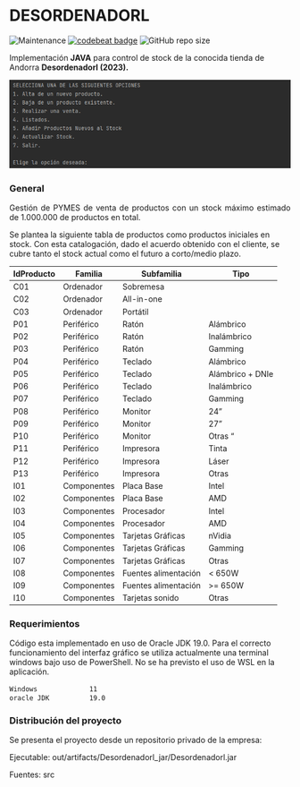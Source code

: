 DESORDENADORL
=========
![Maintenance](https://img.shields.io/maintenance/yes/2023)  [![codebeat badge](https://codebeat.co/badges/7ccb76f8-05e8-4d01-85b7-4f70286f954c)](https://codebeat.co/projects/github-com-innovatechdevelopers-desordenadorl-main)  ![GitHub repo size](https://img.shields.io/github/repo-size/InnovatechDevelopers/Desordenadorl?style=plastic)

Implementación **JAVA** para control de stock de la conocida tienda de Andorra **Desordenadorl (2023).**

<div style="text-align:center"><img src="images\terminal.png" ,width=600/></div>

### General
<p align="justify">
Gestión de PYMES de venta de productos con un stock máximo estimado de 1.000.000 de productos en total.

Se plantea la siguiente tabla de productos como productos iniciales en stock. Con esta catalogación, dado el acuerdo obtenido con el cliente, se cubre tanto el stock actual como el futuro a corto/medio plazo.

|     IdProducto    |     Familia        |     Subfamilia              |     Tipo                |
|-------------------|--------------------|-----------------------------|-------------------------|
|     C01           |     Ordenador      |     Sobremesa               |                         |
|     C02           |     Ordenador      |     All-in-one              |                         |
|     C03           |     Ordenador      |     Portátil                |                         |
|     P01           |     Periférico     |     Ratón                   |     Alámbrico           |
|     P02           |     Periférico     |     Ratón                   |     Inalámbrico         |
|     P03           |     Periférico     |     Ratón                   |     Gamming             |
|     P04           |     Periférico     |     Teclado                 |     Alámbrico           |
|     P05           |     Periférico     |     Teclado                 |     Alámbrico + DNIe    |
|     P06           |     Periférico     |     Teclado                 |     Inalámbrico         |
|     P07           |     Periférico     |     Teclado                 |     Gamming             |
|     P08           |     Periférico     |     Monitor                 |     24”                 |
|     P09           |     Periférico     |     Monitor                 |     27”                 |
|     P10           |     Periférico     |     Monitor                 |     Otras “             |
|     P11           |     Periférico     |     Impresora               |     Tinta               |
|     P12           |     Periférico     |     Impresora               |     Láser               |
|     P13           |     Periférico     |     Impresora               |     Otras               |
|     I01           |     Componentes    |     Placa Base              |     Intel               |
|     I02           |     Componentes    |     Placa Base              |     AMD                 |
|     I03           |     Componentes    |     Procesador              |     Intel               |
|     I04           |     Componentes    |     Procesador              |     AMD                 |
|     I05           |     Componentes    |     Tarjetas Gráficas       |     nVidia              |
|     I06           |     Componentes    |     Tarjetas Gráficas       |     Gamming             |
|     I07           |     Componentes    |     Tarjetas Gráficas       |     Otras               |
|     I08           |     Componentes    |     Fuentes alimentación    |     < 650W              |
|     I09           |     Componentes    |     Fuentes alimentación    |     >= 650W             |
|     I10           |     Componentes    |     Tarjetas sonido         |     Otras               |



### Requerimientos

Código esta implementado en uso de Oracle JDK 19.0. 
Para el correcto funcionamiento del interfaz gráfico se utiliza actualmente una terminal windows bajo uso de PowerShell. No se ha previsto el uso de WSL en la aplicación.

```
Windows             11
oracle JDK          19.0
```

### Distribución del proyecto
<p align="justify">
Se presenta el proyecto desde un repositorio privado de la empresa:

Ejecutable: out/artifacts/Desordenadorl_jar/Desordenadorl.jar

Fuentes: src